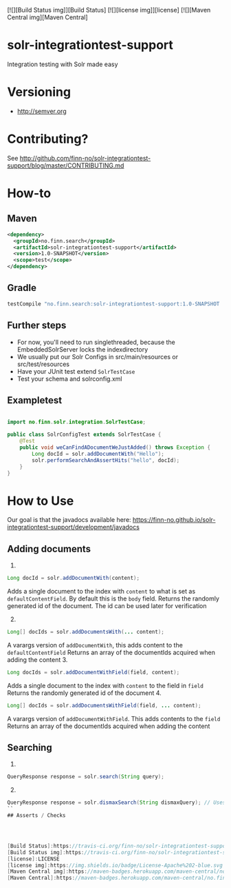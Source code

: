 [![][Build Status img]][Build Status]
[![][license img]][license]
[![][Maven Central img][Maven Central]

# solr-integrationtest-support

Integration testing with Solr made easy

# Versioning
* http://semver.org


# Contributing?
See http://github.com/finn-no/solr-integrationtest-support/blog/master/CONTRIBUTING.md

# How-to
## Maven

```xml
<dependency>
  <groupId>no.finn.search</groupId>
  <artifactId>solr-integrationtest-support</artifactId>
  <version>1.0-SNAPSHOT</version>
  <scope>test</scope>
</dependency>
```

## Gradle

```groovy
testCompile "no.finn.search:solr-integrationtest-support:1.0-SNAPSHOT
```

## Further steps

* For now, you'll need to run singlethreaded, because the EmbeddedSolrServer locks the indexdirectory
* We usually put our Solr Configs in src/main/resources or src/test/resources
* Have your JUnit test extend `SolrTestCase`
* Test your schema and solrconfig.xml

## Exampletest

```java

import no.finn.solr.integration.SolrTestCase;

public class SolrConfigTest extends SolrTestCase {
    @Test
    public void weCanFindADocumentWeJustAdded() throws Exception {
        Long docId = solr.addDocumentWith("Hello");
        solr.performSearchAndAssertHits("hello", docId);
    }
}

```

# How to Use

Our goal is that the javadocs available here: https://finn-no.github.io/solr-integrationtest-support/development/javadocs

## Adding documents
1.
```java
Long docId = solr.addDocumentWith(content);
```
Adds a single document to the index with `content` to what is set as `defaultContentField`.
By default this is the `body` field.
Returns the randomly generated id of the document. The id can be used later for verification

2.
```java
Long[] docIds = solr.addDocumentsWith(... content);
```
A varargs version of `addDocumentWith`, this adds content to the `defaultContentField`
Returns an array of the documentIds acquired when adding the content
3.
```java
Long docIds = solr.addDocumentWithField(field, content);
```
Adds a single document to the index with `content` to the field in `field`
Returns the randomly generated id of the document
4.
```java
Long[] docIds = solr.addDocumentsWithField(field, ... content);
```
A varargs version of `addDocumentWithField`. This adds contents to the `field`
Returns an array of the documentIds acquired when adding the content

## Searching
1.
```java
QueryResponse response = solr.search(String query);
```
2.
```java
QueryResponse response = solr.dismaxSearch(String dismaxQuery); // Uses the dismax queryhandler instead of the standard/default handler (qt=dismax)
``
## Asserts / Checks




[Build Status]:https://travis-ci.org/finn-no/solr-integrationtest-support
[Build Status img]:https://travis-ci.org/finn-no/solr-integrationtest-support.svg?branch=master
[license]:LICENSE
[license img]:https://img.shields.io/badge/License-Apache%202-blue.svg
[Maven Central img]:https://maven-badges.herokuapp.com/maven-central/no.finn.search/solr-integrationtest-support/badge.svg
[Maven Central]:https://maven-badges.herokuapp.com/maven-central/no.finn.search/solr-integreationtest-support


